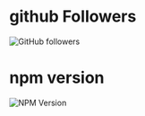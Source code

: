 # github Followers
![GitHub followers](https://img.shields.io/github/followers/:user?style=for-the-badge)
# npm version
![NPM Version](https://img.shields.io/npm/v/:packageName)

